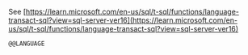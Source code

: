 See [https://learn.microsoft.com/en-us/sql/t-sql/functions/language-transact-sql?view=sql-server-ver16](https://learn.microsoft.com/en-us/sql/t-sql/functions/language-transact-sql?view=sql-server-ver16)
```
@@LANGUAGE
```

